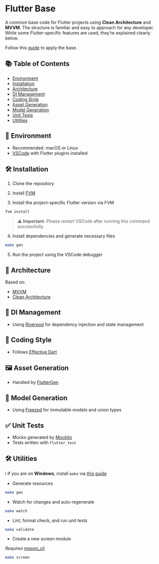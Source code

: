 
# Flutter Base

A common base code for Flutter projects using **Clean Architecture** and **MVVM**. The structure is familiar and easy to approach for any developer. While some Flutter-specific features are used, they’re explained clearly below.

Follow this [guide](docs/GUIDE.md) to apply the base.

## 📚 Table of Contents

- [Environment](#-environment)
- [Installation](#-installation)
- [Architecture](#-architecture)
- [DI Management](#-di-management)
- [Coding Style](#-coding-style)
- [Asset Generation](#-asset-generation)
- [Model Generation](#-model-generation)
- [Unit Tests](#-unit-tests)
- [Utilities](#-utilities)

## 🧰 Environment

- Recommended: macOS or Linux
- [VSCode](https://code.visualstudio.com/) with Flutter plugins installed

## 🛠 Installation

1. Clone the repository

2. Install [FVM](https://fvm.app/documentation/getting-started/installation)

3. Install the project-specific Flutter version via FVM

```bash
fvm install
```
> ⚠️ **Important**: Please restart VSCode after running this command successfully.

4. Install dependencies and generate necessary files

```bash
make gen
```

5. Run the project using the VSCode debugger

## 🧱 Architecture

Based on:

- [MVVM](https://en.wikipedia.org/wiki/Model%E2%80%93view%E2%80%93viewmodel)
- [Clean Architecture](https://blog.cleancoder.com/uncle-bob/2012/08/13/the-clean-architecture.html)

## 🔌 DI Management

- Using [Riverpod](https://riverpod.dev/) for dependency injection and state management

## 🎯 Coding Style

- Follows [Effective Dart](https://dart.dev/effective-dart)

## 🖼️ Asset Generation

- Handled by [FlutterGen](https://github.com/FlutterGen/flutter_gen)

## 🧊 Model Generation

- Using [Freezed](https://pub.dev/packages/freezed) for immutable models and union types

## ✅ Unit Tests

- Mocks generated by [Mockito](https://pub.dev/packages/mockito)
- Tests written with `flutter_test`

## 🛠 Utilities

ℹ️ If you are on **Windows**, install `make` via [this guide](https://stackoverflow.com/questions/32127524/how-to-install-and-use-make-in-windows)

* Generate resources

```bash
make gen
```

- Watch for changes and auto-regenerate

```bash
make watch
```

- Lint, format check, and run unit tests

```bash
make validate
```

- Create a new screen module

_Requires [mason_cli](https://pub.dev/packages/mason_cli)_

```bash
make screen
```
